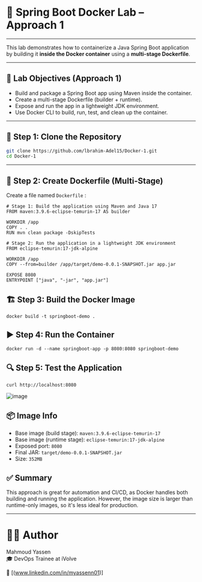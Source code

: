 # 🚀 Spring Boot Docker Lab – Approach 1

---

This lab demonstrates how to containerize a Java Spring Boot application by building it **inside the Docker container** using a **multi-stage Dockerfile**.

---

## 🎯 Lab Objectives (Approach 1)

- Build and package a Spring Boot app using Maven inside the container.
- Create a multi-stage Dockerfile (builder + runtime).
- Expose and run the app in a lightweight JDK environment.
- Use Docker CLI to build, run, test, and clean up the container.

---

## 📁 Step 1: Clone the Repository

```bash
git clone https://github.com/lbrahim-Adel15/Docker-1.git
cd Docker-1
```

---

## 🐳 Step 2: Create Dockerfile (Multi-Stage)
Create a file named `Dockerfile` :
```
# Stage 1: Build the application using Maven and Java 17
FROM maven:3.9.6-eclipse-temurin-17 AS builder

WORKDIR /app
COPY . .
RUN mvn clean package -DskipTests

# Stage 2: Run the application in a lightweight JDK environment
FROM eclipse-temurin:17-jdk-alpine

WORKDIR /app
COPY --from=builder /app/target/demo-0.0.1-SNAPSHOT.jar app.jar

EXPOSE 8080
ENTRYPOINT ["java", "-jar", "app.jar"]
```

## 🏗️ Step 3: Build the Docker Image
```
docker build -t springboot-demo .
```
## ▶️ Step 4: Run the Container
```
docker run -d --name springboot-app -p 8080:8080 springboot-demo
```
## 🔍 Step 5: Test the Application
```
curl http://localhost:8080
```
![image](https://github.com/user-attachments/assets/598b1118-e78b-4605-816d-e1947f735ad6)


## 📦 Image Info

- Base image (build stage): `maven:3.9.6-eclipse-temurin-17`
- Base image (runtime stage): `eclipse-temurin:17-jdk-alpine`
- Exposed port: `8080`
- Final JAR: `target/demo-0.0.1-SNAPSHOT.jar`
- Size: `352MB`

## ✅ Summary
This approach is great for automation and CI/CD, as Docker handles both building and running the application. However, the image size is larger than runtime-only images, so it's less ideal for production.


---
# 👨‍💻 Author  
Mahmoud Yassen  
🎓 DevOps Trainee at iVolve

🔗 [(www.linkedin.com/in/myassenn01)]
